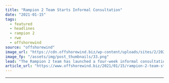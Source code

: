 ```yaml
---
title: "Rampion 2 Team Starts Informal Consultation"
date: "2021-01-15"
tags: 
  - featured
  - headlines
  - rampion 2
  - rwe
  - offshorewind
source: "offshorewind"
image_url: "https://cdn.offshorewind.biz/wp-content/uploads/sites/2/2021/01/15115004/Rampion-2-Team-Starts-Informal-Consultation.png"
image_fp: "/assets/img/post_thumbnails/33.png"
lead: "The Rampion 2 team has launched a four-week informal consultation this week to raise"
article_url: "https://www.offshorewind.biz/2021/01/15/rampion-2-team-starts-informal-consultation/"
---
```


---
